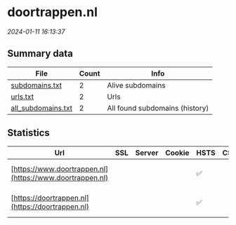 # doortrappen.nl
*2024-01-11 16:13:37*
## Summary data
| File       | Count | Info |
|------------|-------|------|
|[subdomains.txt](/data/doortrappen.nl/subdomains.txt)|2|Alive subdomains|
|[urls.txt](/data/doortrappen.nl/urls.txt)|2|Urls|
|[all_subdomains.txt](/data/doortrappen.nl/all_subdomains.txt)|2|All found subdomains (history)|
## Statistics
| Url | SSL | Server | Cookie | HSTS | CSP | XFO | XXP | RP | Tech |Title |
|------------|-------|------|------|------|------|------|------|------|------|------|
|[https://www.doortrappen.nl](https://www.doortrappen.nl)| || |:white_check_mark: | | | 2:white_check_mark: | 3:white_check_mark: |HSTS Microsoft ASP.NET|Object moved|
|[https://doortrappen.nl](https://doortrappen.nl)| || |:white_check_mark: | | | 2:white_check_mark: | 3:white_check_mark: |HSTS Microsoft ASP.NET|Object moved|